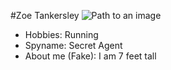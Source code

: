 #Zoe Tankersley
![Path to an image](https://ichef.bbci.co.uk/ace/ws/640/cpsprodpb/B875/production/_102512274_gettyimages-518360318.jpg.webp)
- Hobbies: Running
- Spyname: Secret Agent
- About me (Fake): I am 7 feet tall

